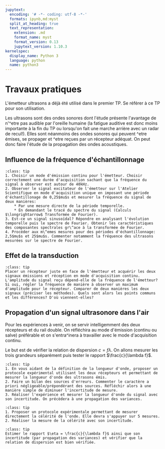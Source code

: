 ```yaml
---
jupytext:
  encoding: '# -*- coding: utf-8 -*-'
  formats: ipynb,md:myst
  split_at_heading: true
  text_representation:
    extension: .md
    format_name: myst
    format_version: 0.13
    jupytext_version: 1.10.3
kernelspec:
  display_name: Python 3
  language: python
  name: python3
---
```


# Travaux pratiques
L'émetteur ultrasons a déjà été utilisé dans le premier TP. Se référer à ce TP pour son utilisation.

Les ultrasons sont des ondes sonores dont l'étude présente l'avantage de n'\^etre pas audible par l'oreille humaine (la fatigue auditive est donc moins importante à la fin du TP ou lorsqu'on fait une marche arrière avec un radar de recul!). Elles sont néanmoins des ondes sonores qui peuvent \^etre émises, se propager et \^etre reçues par un récepteur adéquat. On peut donc faire l'étude de la propagation des ondes acoustiques.

## Influence de la fréquence d'échantillonnage

````{admonition} Manipulation
:class: tip
1. Choisir un mode d'émission continu pour l'émetteur. Choisir correctement une durée d'acquisition sachant que la fréquence du signal à observer est autour de 40kHz.
2. Observer le signal excitateur de l'émetteur sur l'Atelier Scientifique en mode d'acquisition unique en imposant une période d'échantillonage de 0,25$mu$s et mesurer la fréquence du signal de deux manières:
    * Par une mesure directe de la période temporelle.
    * En demandant le tracé du spectre du signal (Calculs $\longrightarrow$ Transformée de Fourier).
3. Est-ce un signal sinusoïdal? Répondre en analysant l'évolution temporelle puis le spectre de Fourier. Obtenir les caractéristiques des composantes spectrales gr\^ace à la transformée de Fourier.
4. Procéder aux m\^emes mesures pour des périodes d'échantillonnage: 2,5$mu$s et 25$mu$s. Commenter notamment la fréquence des ultrasons mesurées sur le spectre de Fourier.

````

## Effet de la transduction
````{admonition} Manipulation
:class: tip
Placer un récepteur juste en face de l'émetteur et acquérir les deux signaux émissions et réception en mode d'acquisition continu. L'amplitude du signal reçu dépend-elle de la fréquence de l'émetteur? Si oui, régler la fréquence de manière à observer un maximum d'amplitude pour le récepteur. Comparer de deux manières les deux signaux (préciser les méthodes). Quels sont alors les points communs et les différences? D'où viennent-elles?
````

## Propagation d'un signal ultrasonore dans l'air

Pour les expériences à venir, on se servir intelligemment des deux récepteurs et du rail double. On réfléchira au
mode d'émission (continu ou salve) préférable et on s'entra\^inera à travailler avec le mode d'acquisition continu. 

Le but est de vérifier la relation de dispersion $c = f\lambda$. On allons mesurer les trois grandeurs séparément puis tester le rapport $\frac{c}{\lambda f}$.

````{admonition} Mesure de la longueur d'onde
:class: tip
1. En vous aidant de la définition de la longueur d'onde, proposer un protocole expérimental utilisant les deux récepteurs et permettant de mesurer la longueur d'onde des ultrasons émis.
2. Faire un bilan des sources d'erreurs. Commenter le caractère a priori négligeable/prépondérant des sources. Réfléchir alors à une manière simple de diminuer l'incertitude de mesure.
3. Réaliser l'expérience et mesurer la longueur d'onde du signal avec son incertitude. On précèdera à une propagation des variances.

````

````{admonition} Mesure directe de la célérité des ultrasons
:class: tip
1. Proposer un protocole expérimentale permettant de mesurer directement la célérité de l'onde. Elle devra s'appuyer sur 5 mesures.
2. Réaliser la mesure de la célérité avec son incertitude.
````

````{admonition} Exploitation
:class: tip
Estimer le rapport $\eta = \frac{c}{\lambda f}$ ainsi que son incertitude (par propagation des variances) et vérifier que la relation de dispersion est bien vérifiée.
````